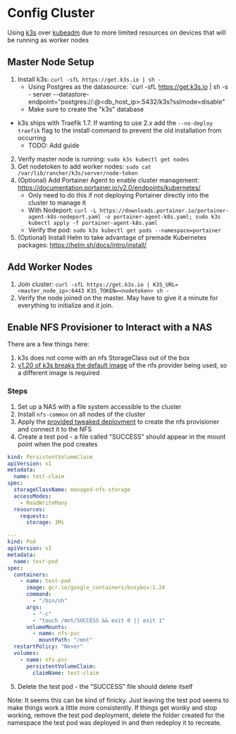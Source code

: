 # Config Cluster

Using [k3s](https://rancher.com/docs/k3s/latest/en/quick-start/#install-script) over [kubeadm](https://kubernetes.io/docs/setup/production-environment/tools/kubeadm/install-kubeadm/) due to more limited resources on devices that will be running as worker nodes

## Master Node Setup

1. Install k3s: `curl -sfL https://get.k3s.io | sh -`
   - Using Postgres as the datasource: `curl -sfL https://get.k3s.io | sh -s - server --datastore-endpoint="postgres://<user>:<pass>@<db_host_ip>:5432/k3s?sslmode=disable"
   - Make sure to create the "k3s" database

- k3s ships with Traefik 1.7. If wanting to use 2.x add the `--no-deploy traefik` flag to the install command to prevent the old installation from occurring
  - TODO: Add guide

2. Verify master node is running: `sudo k3s kubectl get nodes`
3. Get nodetoken to add worker nodes: `sudo cat /var/lib/rancher/k3s/server/node-token`
4. (Optional) Add Portainer Agent to enable cluster management: https://documentation.portainer.io/v2.0/endpoints/kubernetes/
   - Only need to do this if not deploying Portainer directly into the cluster to manage it
   - With Nodeport: `curl -L https://downloads.portainer.io/portainer-agent-k8s-nodeport.yaml -o portainer-agent-k8s.yaml; sudo k3s kubectl apply -f portainer-agent-k8s.yaml`
   - Verify the pod: `sudo k3s kubectl get pods --namespace=portainer`
5. (Optional) Install Helm to take advantage of premade Kubernetes packages: https://helm.sh/docs/intro/install/

## Add Worker Nodes

1. Join cluster: `curl -sfL https://get.k3s.io | K3S_URL=<master_node_ip>:6443 K3S_TOKEN=<nodetoken> sh -`
2. Verify the node joined on the master. May have to give it a minute for everything to initialize and it join.

## Enable NFS Provisioner to Interact with a NAS

There are a few things here:

1. k3s does not come with an nfs StorageClass out of the box
2. [v1.20 of k3s breaks the default image](https://github.com/kubernetes-sigs/nfs-subdir-external-provisioner/issues/25#issuecomment-818762464) of the nfs provider being used, so a different image is required

### Steps

1. Set up a NAS with a file system accessible to the cluster
2. Install `nfs-common` on all nodes of the cluster
3. Apply the [provided tweaked deployment](../nfsVolumeProvisioner.yaml) to create the nfs provisioner and connect it to the NFS
4. Create a test pod - a file called "SUCCESS" should appear in the mount point when the pod creates

```yaml
kind: PersistentVolumeClaim
apiVersion: v1
metadata:
  name: test-claim
spec:
  storageClassName: managed-nfs-storage
  accessModes:
    - ReadWriteMany
  resources:
    requests:
      storage: 1Mi

---
kind: Pod
apiVersion: v1
metadata:
  name: test-pod
spec:
  containers:
    - name: test-pod
      image: gcr.io/google_containers/busybox:1.24
      command:
        - "/bin/sh"
      args:
        - "-c"
        - "touch /mnt/SUCCESS && exit 0 || exit 1"
      volumeMounts:
        - name: nfs-pvc
          mountPath: "/mnt"
  restartPolicy: "Never"
  volumes:
    - name: nfs-pvc
      persistentVolumeClaim:
        claimName: test-claim
```

5. Delete the test pod - the "SUCCESS" file should delete itself

Note: It seems this can be kind of finicky. Just leaving the test pod seems to make things work a little more consistently. If things get wonky and stop working, remove the test pod deployment, delete the folder created for the namespace the test pod was deployed in and then redeploy it to recreate.
